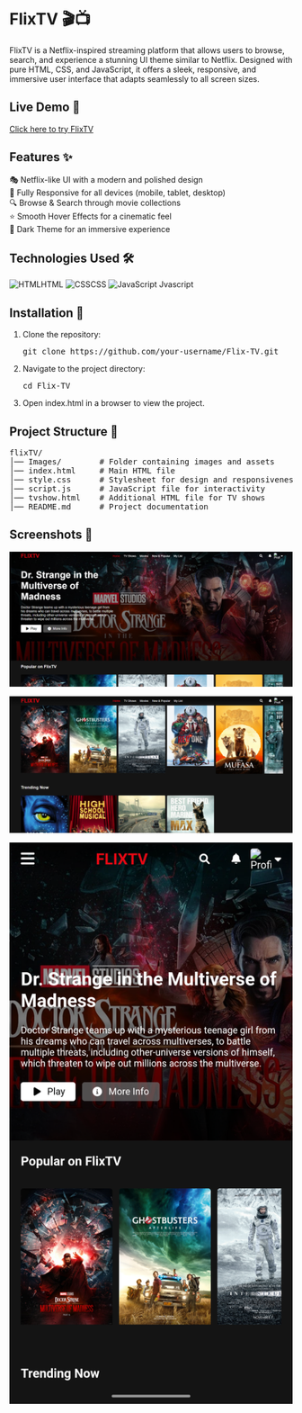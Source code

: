 # FlixTV 🎬📺  
FlixTV is a Netflix-inspired streaming platform that allows users to browse, search, and experience a stunning UI theme similar to Netflix. Designed with pure HTML, CSS, and JavaScript, it offers a sleek, responsive, and immersive user interface that adapts seamlessly to all screen sizes.  

## Live Demo 🚀
[Click here to try FlixTV](https://jason3105.github.io/Flix-TV/)

## Features ✨
🎭 Netflix-like UI with a modern and polished design  
📱 Fully Responsive for all devices (mobile, tablet, desktop)  
🔍 Browse & Search through movie collections  
⭐ Smooth Hover Effects for a cinematic feel  
🌙 Dark Theme for an immersive experience  

## Technologies Used 🛠️
<p align="left">
  <img src="https://upload.wikimedia.org/wikipedia/commons/6/61/HTML5_logo_and_wordmark.svg" alt="HTML" width="50" height="50"/>HTML
  <img src="https://upload.wikimedia.org/wikipedia/commons/d/d5/CSS3_logo_and_wordmark.svg" alt="CSS" width="50" height="50"/>CSS
  <img src="https://upload.wikimedia.org/wikipedia/commons/6/6a/JavaScript-logo.png" alt="JavaScript" width="50" height="50"/> Jvascript
</p>

## Installation 🚀
1. Clone the repository:
   <pre>git clone https://github.com/your-username/Flix-TV.git</pre>
2. Navigate to the project directory:
   <pre>cd Flix-TV</pre>
3. Open index.html in a browser to view the project.

## Project Structure 📂
<pre>flixTV/
│── Images/        # Folder containing images and assets
│── index.html     # Main HTML file
│── style.css      # Stylesheet for design and responsiveness
│── script.js      # JavaScript file for interactivity
│── tvshow.html    # Additional HTML file for TV shows
│── README.md      # Project documentation
</pre>

## Screenshots 📸
![Home_Page](Images/img1.png)  

![Movies_Section](Images/img2.png)  

![Responsive_Mobile_Screen](Images/img3.png)  
